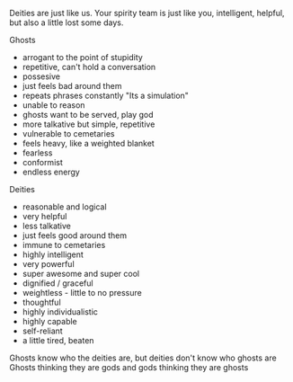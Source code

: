 Deities are just like us. Your spirity team is just like you, intelligent, helpful, but also a little lost some days. 

Ghosts 
- arrogant to the point of stupidity 
- repetitive, can't hold a conversation 
- possesive
- just feels bad around them 
- repeats phrases constantly "Its a simulation" 
- unable to reason 
- ghosts want to be served, play god
- more talkative but simple, repetitive
- vulnerable to cemetaries 
- feels heavy, like a weighted blanket 
- fearless 
- conformist 
- endless energy 

Deities 
- reasonable and logical 
- very helpful 
- less talkative 
- just feels good around them 
- immune to cemetaries 
- highly intelligent
- very powerful 
- super awesome and super cool 
- dignified / graceful 
- weightless - little to no pressure
- thoughtful 
- highly individualistic 
- highly capable 
- self-reliant 
- a little tired, beaten 


Ghosts know who the deities are, but deities don't know who ghosts are 
Ghosts thinking they are gods and gods thinking they are ghosts 